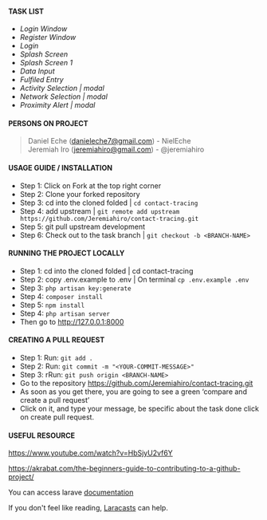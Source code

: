 #### TASK LIST 
- *Login Window*
- *Register Window*
- *Login*
- *Splash Screen*
- *Splash Screen 1*
- *Data Input*
- *Fulfiled Entry*
- *Activity Selection | modal*
- *Network Selection | modal*
- *Proximity Alert | modal*

#### PERSONS ON PROJECT
> Daniel Eche (danieleche7@gmail.com) - NielEche<br/>
> Jeremiah Iro (jeremiahiro@gmail.com) - @jeremiahiro

####  USAGE GUIDE / INSTALLATION
- Step 1: Click on Fork at the top right corner
- Step 2: Clone your forked repository
- Step 3: cd into the cloned folded | `cd contact-tracing`
- Step 4: add upstream | `git remote add upstream https://github.com/Jeremiahiro/contact-tracing.git`
- Step 5: git pull upstream development
- Step 6: Check out to the task branch | `git checkout -b <BRANCH-NAME>`


#### RUNNING THE PROJECT LOCALLY
- Step 1: cd into the cloned folded | cd contact-tracing
- Step 2: copy .env.example to .env | On terminal `cp .env.example .env`
- Step 3: `php artisan key:generate`
- Step 4: `composer install`
- Step 5: `npm install`
- Step 4: `php artisan server`
- Then go to http://127.0.0.1:8000

#### CREATING A PULL REQUEST
- Step 1: Run: `git add .`
- Step 2: Run: `git commit -m "<YOUR-COMMIT-MESSAGE>"`
- Step 3: rRun: `git push origin <BRANCH-NAME>`
- Go to the repository https://github.com/Jeremiahiro/contact-tracing.git
- As soon as you get there, you are going to see a green ‘compare and create a pull request’
- Click on it, and type your message, be specific about the task done click on create pull request.

#### USEFUL RESOURCE
https://www.youtube.com/watch?v=HbSjyU2vf6Y

https://akrabat.com/the-beginners-guide-to-contributing-to-a-github-project/

You can access larave [documentation](https://laravel.com/docs)

If you don't feel like reading, [Laracasts](https://laracasts.com) can help. 

